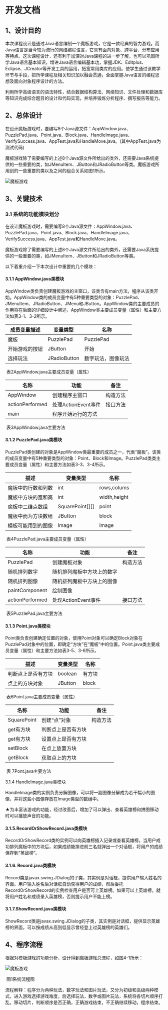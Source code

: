 # 开发文档




## 1、设计目的 

 本次课程设计是通过Java语言编制一个魔板游戏，它是一款经典的智力游戏。而Java语言是当今较为流行的网络编程语言，它具有面向对象、跨平台、分布应用等特点。这次课程设计，还有利于加深对Java课程的进一步了解，也可以巩固所学Java语言基本知识，增进Java语言编辑基本功，掌握JDK、Editplus、Eclipse、JCreator等开发工具的运用，拓宽常用类库的应用。使学生通过该教学环节与手段，把所学课程及相关知识加以融会贯通，全面掌握Java语言的编程思想及面向对象程序设计的方法。

利用所学高级语言的语法特性，结合数据结构算法、网络知识、文件处理和数据库等知识完成综合题目的设计和代码实现，并培养锻炼分析程序、撰写报告等能力。





## 2、总体设计

 在设计魔板游戏时，要编写8个Java源文件：AppWindow.java、PuzzlePad.java、Point.java、Block.java、HandleImage.java、VerifySuccess.java、AppTest.java和HandleMove.java。(其中AppTest.java为测试代码)

魔板游戏除了需要编写的上述8个Java源文件所给出的类外，还需要Java系统提供的一些重要的类，如JMenuItem、JButton和JRadioButton等类。魔板游戏所用到的一些重要的类以及之间的组合关系如图1所示。

![魔板游戏](图片\表1.png)







## 3、关键技术



### 3.1 系统的功能模块划分

在设计魔板游戏时，需要编写8个Java源文件：AppWindow.java、PuzzlePad.java、Point.java、Block.java、HandleImage.java、VerifySuccess.java、AppTest.java和HandleMove.java。

魔板游戏除了需要编写的上述8个Java源文件所给出的类外，还需要Java系统提供的一些重要的类，如JMenuItem、JButton和JRadioButton等类。

以下着重介绍一下本次设计中重要的几个模块：



#### 3.1.1 AppWindow.java类模块

AppWindow类负责创建魔板游戏的主窗口，该类含有main方法，程序从该类开始。AppWindow类的成员变量中有5种重要类型的对象：PuzzlePad、JMenuItem、JRadioButton、JMenu和JButton。AppWindow类的主要成员的作用将在后面的详细设计中阐述，AppWindow类主要成员变量（属性）和主要方法如表3-1、3-2所示。

| 成员变量描述   | 变量类型     | 名称               |
| -------------- | ------------ | ------------------ |
| 魔板           | PuzzlePad    | PuzzlePad          |
| 开始游戏的按钮 | JButton      | 开始               |
| 选择玩法       | JRadioButton | 数字玩法，图像玩法 |

​                                         表2AppWindow.java主要成员变量（属性）

| 名称            | 功能                | 备注     |
| --------------- | ------------------- | -------- |
| AppWindow       | 创建程序主窗口      | 构造方法 |
| actionPerformed | 处理ActionEvent事件 | 接口方法 |
| main            | 程序开始运行的方法  |          |

​                                                   表3AppWindow.java主要方法



#### 3.1.2 PuzzlePad.java类模块

PuzzlePad类创建的对象是AppWindow类最重要的成员之一，代表“魔板”。该类的成员变量中有5种重要类型的对象：Point、Block和Image。PuzzlePad类类主要成员变量（属性）和主要方法如表3-3、3-4所示。

| 描述               | 变量类型        | 名称         |
| ------------------ | --------------- | ------------ |
| 魔板中的行数和列数 | int             | rows,colums  |
| 魔板中方块的宽和高 | int             | width,height |
| 魔板中二维点数组   | SquarePoint[][] | point        |
| 魔板中而为方块数组 | JButton         | block        |
| 模板可能用到的图像 | Image           | image        |

​                                          表4PuzzlePad.java主要成员变量（属性）

| 名称            | 功能                       | 备注     |
| --------------- | -------------------------- | -------- |
| PuzzlePad       | 创建魔板对象               | 构造方法 |
| 随机排列数字    | 随机排列魔板中方块上的数字 |          |
| 随机排列图像    | 随机排列魔板中方块上的图像 |          |
| paintComponent  | 绘制图像                   |          |
| actionPerformed | 处理ActionEvent事件        | 接口方法 |

​                                                   表5PuzzlePad.java主要方法



#### 3.1.3 Point.java类模块

Point类负责创建确定位置的对象，使用Point对象可以确定Block对象在PuzzlePad对象中的位置，即确定“方块”在“魔板”中的位置。Point.java类主要成员变量（属性）和主要方法如表3-5、3-6所示。

| 描述               | 变量类型 | 名称   |
| ------------------ | -------- | ------ |
| 判断点上是否有方块 | boolean  | 有方块 |
| 点上的方块对象     | JButton  | block  |

​                                                     表6Point.java主要成员变量（属性）

| 名称        | 功能               | 备注     |
| ----------- | ------------------ | -------- |
| SquarePoint | 创建“点”对象       | 构造方法 |
| get有方块   | 判断点上是否有方块 |          |
| get有方块   | 设置点上是否有方块 |          |
| setBlock    | 在点上放置方块     |          |
| getBlock    | 获取点上的方块     |          |

​                                                               表 7Pont.java主要方法



3.1.4 HandleImage.java类模块

HandleImage类的实例负责分解图像，可以将一副图像分解成为若干幅小的图像，并将这些小图像存放在Image类型的数组中。

 

★为丰富该游戏的功能，经过改善后，增加了可以弹出、查看英雄榜和拼图移动时可以播放声音的功能。



#### 3.1.5.RecordOrShowRecord.java类模块

RecordOrShowRecord类的实例可以向英雄榜插入记录或查看英雄榜。当用户成功排列魔板中的方块后，如果成绩能排进前三名就弹出一个对话框，将用户的成绩保存到“英雄榜”。



#### 3.1.6. Record.java类模块

 Record类是javax.swing.JDialog的子类，其实例是对话框，提供用户输入姓名的界面。用户输入姓名后对话框自动获得用户的成绩，然后委托RecordOrShowRecord的实例检查用户是否可上英雄榜。如果可以上英雄榜，就将用户姓名和成绩录入英雄榜，否则提示用户不能上榜。



#### 3.1.7.ShowRecord.java类模块

ShowRecord类是javax.swing.JDialog的子类，其实例是对话框，提供显示英雄榜的界面，可以按成绩从高到低显示曾经登上过英雄榜的英雄们。



## 4、程序流程

根据对模板游戏的功能分析，设计得到魔板游戏总流程，如图4-1所示：

![魔板游戏](图片\Picture1.png)



​                                                                图1系统流程图

流程解释：程序分为两种玩法，数字玩法和图片玩法，又分为初级和高级两种模式，进入游戏选择游戏难度，后选择玩法，数字或图片玩法，系统将各切片顺序打乱，移动切片，判断顺序是否正确，正确游戏结束，不正确继续移动，程序结束。



